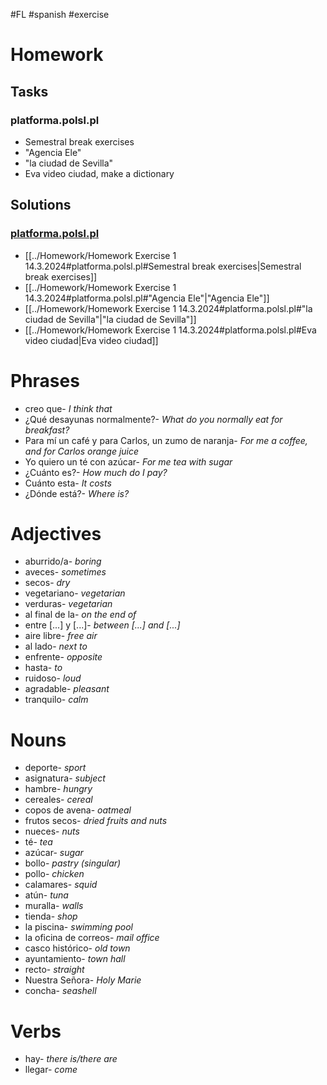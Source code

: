 #FL #spanish #exercise 

# Homework
## Tasks
### platforma.polsl.pl
- Semestral break exercises
- "Agencia Ele"
- "la ciudad de Sevilla"
- Eva video ciudad, make a dictionary

## Solutions
### [platforma.polsl.pl](#Homework#Tasks#platforma.polsl.pl)
- [[../Homework/Homework Exercise 1 14.3.2024#platforma.polsl.pl#Semestral break exercises|Semestral break exercises]]
- [[../Homework/Homework Exercise 1 14.3.2024#platforma.polsl.pl#"Agencia Ele"|"Agencia Ele"]]
- [[../Homework/Homework Exercise 1 14.3.2024#platforma.polsl.pl#"la ciudad de Sevilla"|"la ciudad de Sevilla"]]
- [[../Homework/Homework Exercise 1 14.3.2024#platforma.polsl.pl#Eva video ciudad|Eva video ciudad]]

# Phrases
- creo que- *I think that*
- ¿Qué desayunas normalmente?- *What do you normally eat for breakfast?*
- Para mí un café y para Carlos, un zumo de naranja- *For me a coffee, and for Carlos orange juice*
- Yo quiero un té con azúcar- *For me tea with sugar*
- ¿Cuánto es?- *How much do I pay?*
- Cuánto esta- *It costs*
- ¿Dónde está?- *Where is?*

# Adjectives
- aburrido/a- *boring*
- aveces- *sometimes*
- secos- *dry*
- vegetariano- *vegetarian*
- verduras- *vegetarian*
- al final de la- *on the end of*
- entre \[...] y \[...]- *between \[...] and \[...]*
- aire libre- *free air*
- al lado- *next to*
- enfrente- *opposite*
- hasta- *to*
- ruidoso- *loud*
- agradable- *pleasant*
- tranquilo- *calm*

# Nouns
- deporte- *sport*
- asignatura- *subject*
- hambre- *hungry*
- cereales- *cereal*
- copos de avena- *oatmeal*
- frutos secos- *dried fruits and nuts*
- nueces- *nuts*
- té- *tea*
- azúcar- *sugar*
- bollo- *pastry (singular)*
- pollo- *chicken*
- calamares- *squid*
- atún- *tuna*
- muralla- *walls*
- tienda- *shop*
- la piscina- *swimming pool*
- la oficina de correos- *mail office*
- casco histórico- *old town*
- ayuntamiento- *town hall*
- recto- *straight*
- Nuestra Señora- *Holy Marie*
- concha- *seashell*

# Verbs
- hay- *there is/there are*
- llegar- *come*
